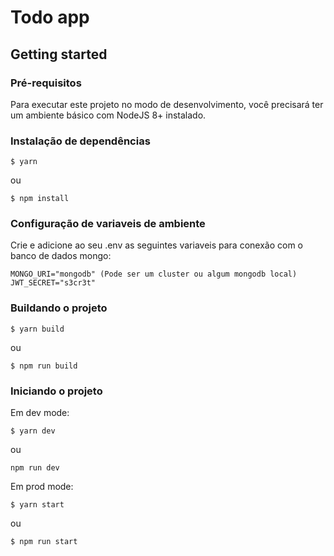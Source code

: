 # Todo app

## Getting started
### Pré-requisitos
Para executar este projeto no modo de desenvolvimento, você precisará ter um ambiente básico com NodeJS 8+ instalado.

### Instalação de dependências
```
$ yarn
```

ou

```
$ npm install
```

### Configuração de variaveis de ambiente
Crie e adicione ao seu .env as seguintes variaveis para conexão com o banco de dados mongo:
```
MONGO_URI="mongodb" (Pode ser um cluster ou algum mongodb local)
JWT_SECRET="s3cr3t"
```

### Buildando o projeto
```
$ yarn build
```

ou 

```
$ npm run build
```

### Iniciando o projeto
Em dev mode:
```
$ yarn dev
```

ou

```
npm run dev
```

Em prod mode:
```
$ yarn start
```

ou 

```
$ npm run start
```
